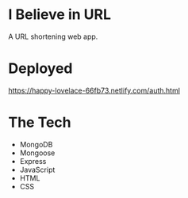 # I Believe in URL

A URL shortening web app.

# Deployed

https://happy-lovelace-66fb73.netlify.com/auth.html

# The Tech

* MongoDB
* Mongoose
* Express 
* JavaScript
* HTML
* CSS
